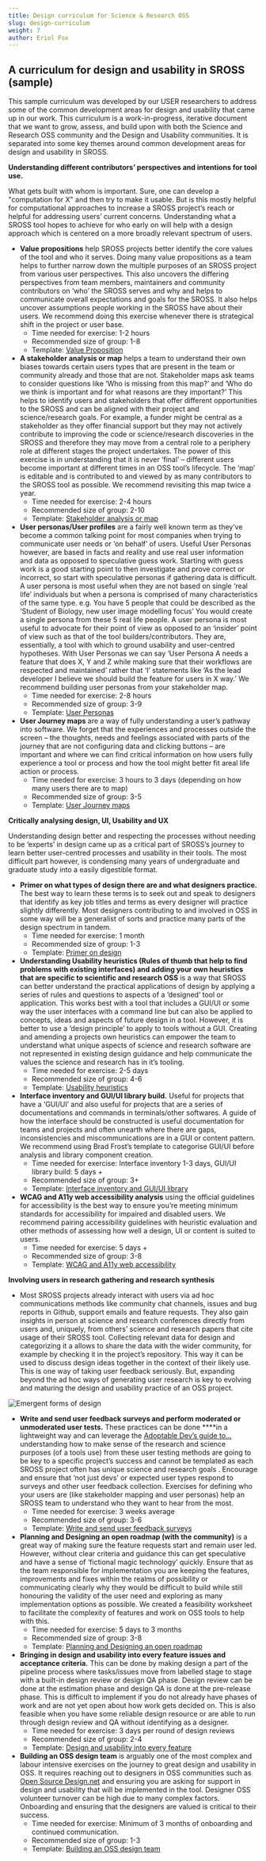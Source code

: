 ```yaml
---
title: Design curriculum for Science & Research OSS
slug: design-curriculum
weight: 7
author: Eriol Fox
---
```

## A curriculum for design and usability in SROSS (sample)

This sample curriculum was developed by our USER researchers to address some of the common development areas for design and usability that came up in our work. This curriculum is a work-in-progress, iterative document that we want to grow, assess, and build upon with both the Science and Research OSS community and the Design and Usability communities. It is separated into some key themes around common development areas for design and usability in SROSS.

**Understanding different contributors’ perspectives and intentions for tool use.**

What gets built with whom is important. Sure, one can develop a "computation for X" and then try to make it usable. But is this mostly helpful for computational approaches to increase a SROSS project’s reach or helpful for addressing users’ current concerns. Understanding what a SROSS tool hopes to achieve for who early on will help with a design approach which is centered on a more broadly relevant spectrum of users.

- **Value propositions** help SROSS projects better identify the core values of the tool and who it serves. Doing many value propositions as a team helps to further narrow down the multiple purposes of an SROSS project from various user perspectives. This also uncovers the differing perspectives from team members, maintainers and community contributors on ‘who’ the SROSS serves and why and helps to communicate overall expectations and goals for the SROSS. It also helps uncover assumptions people working in the SROSS have about their users. We recommend doing this exercise whenever there is strategical shift in the project or user base.
    - Time needed for exercise: 1-2 hours
    - Recommended size of group: 1-8
    - Template: [Value Proposition](https://miro.com/app/board/uXjVM2k3my8=/?moveToWidget=3458764559216889508&cot=14)
- **A stakeholder analysis or map** helps a team to understand their own biases towards certain users types that are present in the team or community already and those that are not. Stakeholder maps ask teams to consider questions like ‘Who is missing from this map?’ and ‘Who do we think is important and for what reasons are they important?’ This helps to identify users and stakeholders that offer different opportunities to the SROSS and can be aligned with their project and science/research goals. For example, a funder might be central as a stakeholder as they offer financial support but they may not actively contribute to improving the code or science/research discoveries in the SROSS and therefore they may move from a central role to a periphery role at different stages the project undertakes. The power of this exercise is in understanding that it is never ‘final’ –  different users become important at different times in an OSS tool’s lifecycle. The ‘map’ is editable and is contributed to and viewed by as many contributors to the SROSS tool as possible. We recommend revisiting this map twice a year.
    - Time needed for exercise: 2-4 hours
    - Recommended size of group: 2-10
    - Template: [Stakeholder analysis or map](https://miro.com/app/board/uXjVM2k3my8=/?moveToWidget=3458764559216889553&cot=14)
- **User personas/User profiles** are a fairly well known term as they’ve become a common talking point for most companies when trying to communicate user needs or ‘on behalf’ of users. Useful User Personas however, are based in facts and reality and use real user information and data as opposed to speculative guess work. Starting with guess work is a good starting point to then investigate and prove correct or incorrect, so start with speculative personas if gathering data is difficult. A user persona is most useful when they are not based on single ‘real life’ individuals but when a persona is comprised of many characteristics of the same type. e.g. You have 5 people that could be described as the ‘Student of Biology, new user image modelling focus’ You would create a single persona from these 5 real life people. A user persona is most useful to advocate for their point of view as opposed to an ‘insider’ point of view such as that of the tool builders/contributors. They are, essentially, a tool with which to ground usability and user-centred hypotheses. With User Personas we can say ‘User Persona A needs a feature that does X, Y and Z while making sure that their workflows are respected and maintained’ rather that ‘I’ statements like ‘As the lead developer I believe we should build the feature for users in X way.’ We recommend building user personas from your stakeholder map.
    - Time needed for exercise: 2-8 hours
    - Recommended size of group: 3-9
    - Template: [User Personas](https://miro.com/app/board/uXjVM2k3my8=/?moveToWidget=3458764559216889595&cot=14)
- **User Journey maps** are a way of fully understanding a user’s pathway into software. We forget that the experiences and processes outside the screen – the thoughts, needs and feelings associated with parts of the journey that are not configuring data and clicking buttons – are important and where we can find critical information on how users fully experience a tool or process and how the tool might better fit areal life action or process.
    - Time needed for exercise: 3 hours to 3 days (depending on how many users there are to map)
    - Recommended size of group: 3-5
    - Template: [User Journey maps](https://miro.com/app/board/uXjVM2k3my8=/?moveToWidget=3458764559314033087&cot=14)

**Critically analysing design, UI, Usability and UX**

Understanding design better and respecting the processes without needing to be ‘experts’ in design came up as a critical part of SROSS’s journey to learn better user-centred processes and usability in their tools. The most difficult part however, is condensing many years of undergraduate and graduate study into a easily digestible format.

- **Primer on what types of design there are and what designers practice.** The best way to learn these terms is to seek out and speak to designers that identify as key job titles and terms as every designer will practice slightly differently. Most designers contributing to and involved in OSS in some way will be a generalist of sorts and practice many parts of the design spectrum in tandem.
    - Time needed for exercise: 1 month
    - Recommended size of group: 1-3
    - Template: [Primer on design](https://miro.com/app/board/uXjVM2k3my8=/?moveToWidget=3458764559304638612&cot=14)
- **Understanding Usability heuristics (Rules of thumb that help to find problems with existing interfaces) and adding your own heuristics that are specific to scientific and research OSS** is a way that SROSS can better understand the practical applications of design by applying a series of rules and questions to aspects of a ‘designed’ tool or application. This works best with a tool that includes a GUI/UI or some way the user interfaces with a command line but can also be applied to concepts, ideas and aspects of future design in a tool. However, it is better to use a ‘design principle’ to apply to tools without a GUI. Creating and amending a projects own heuristics can empower the team to understand what unique aspects of science and research software are not represented in existing design guidance and help communicate the values the science and research has in it’s tooling.
    - Time needed for exercise: 2-5 days
    - Recommended size of group: 4-6
    - Template: [Usability heuristics](https://miro.com/app/board/uXjVM2k3my8=/?moveToWidget=3458764559305132753&cot=14)
- **Interface inventory and GUI/UI library build.** Useful for projects that have a ‘GUI/UI’ and also useful for projects that are a series of documentations and commands in terminals/other softwares. A guide of how the interface should be constructed is useful documentation for teams and projects and often unearth where there are gaps, inconsistencies and miscommunications are in a GUI or content pattern. We recommend using Brad Frost’s template to categorise GUI/UI before analysis and library component creation.
    - Time needed for exercise: Interface inventory 1-3 days, GUI/UI library build: 5 days +
    - Recommended size of group: 3+
    - Template: [Interface inventory and GUI/UI library](https://miro.com/app/board/uXjVM2k3my8=/?moveToWidget=3458764559312695913&cot=14)
- **WCAG and A11y web accessibility analysis** using the official guidelines for accessibility is the best way to ensure you’re meeting minimum standards for accessibility for impaired and disabled users. We recommend pairing accessibility guidelines with heuristic evaluation and other methods of assessing how well a design, UI or content is suited to users.
    - Time needed for exercise: 5 days +
    - Recommended size of group: 3-8
    - Template: [WCAG and A11y web accessibility](https://miro.com/app/board/uXjVM2k3my8=/?moveToWidget=3458764559312979961&cot=14)

**Involving users in research gathering and research synthesis**

- Most SROSS projects already interact with users via ad hoc communications methods like community chat channels, issues and bug reports in Github, support emails and feature requests. They also gain insights in person at science and research conferences directly from users and, uniquely, from others’ science and research papers that cite usage of their SROSS tool. Collecting relevant data for design and categorizing it a allows to share the data with the wider community, for example by checking it in the project’s repository. This way it can be used to discuss design ideas together in the context of their likely use. This is one way of taking user feedback seriously. But, expanding beyond the ad hoc ways of generating user research is key to evolving and maturing the design and usability practice of an OSS project.

![Emergent forms of design](https://raw.githubusercontent.com/simplysecure/user_project_website/main/static/images/emergent-forms-of-design-sma.jpg)

- **Write and send user feedback surveys and perform moderated or unmoderated user tests.** These practices can be done ****in a lightweight way and can leverage the [Adoptable Dev’s guide to…](https://simplysecure.github.io/devs-guide-to/a-dev-guide-to-usertesting/) understanding how to make sense of the research and science purposes (of a tools use) from these user testing methods are going to be key to a specific project’s success and cannot be templated as each SROSS project often has unique science and research goals . Encourage and ensure that ‘not just devs’ or expected user types respond to surveys and other user feedback collection. Exercises for defining who your users are (like stakeholder mapping and user personas) help an SROSS team to understand who they want to hear from the most.
    - Time needed for exercise: 3 weeks average
    - Recommended size of group: 3-6
    - Template: [Write and send user feedback surveys](https://miro.com/app/board/uXjVM2k3my8=/?moveToWidget=3458764559313400343&cot=14)
- **Planning and Designing an open roadmap (with the community)** is a great way of making sure the feature requests start and remain user led. However, without clear criteria and guidance this can get speculative and have a sense of ‘fictional magic technology’ quickly. Ensure that as the team responsible for implementation you are keeping the features, improvements and fixes within the realms of possibility or communicating clearly why they would be difficult to build while still honouring the validity of the user need and exploring as many implementation options as possible. We created a feasibility worksheet to facilitate the complexity of features and work on OSS tools to help with this.
    - Time needed for exercise: 5 days to 3 months
    - Recommended size of group: 3-8
    - Template: [Planning and Designing an open roadmap](https://miro.com/app/board/uXjVM2k3my8=/?moveToWidget=3458764559313472268&cot=14)
- **Bringing in design and usability into every feature issues and acceptance criteria.** This can be done by making design a part of the pipeline process where tasks/issues move from labelled stage to stage with a built-in design review or design QA phase. Design review can be done at the estimation phase and design QA is done at the pre-release phase. This is difficult to implement if you do not already have phases of work and are not yet open about how work gets decided on. This is also feasible when you have some reliable design resource or are able to run through design review and QA without identifying as a designer.
  - Time needed for exercise: 3 days per round of design reviews
  - Recommended size of group: 2-4
  - Template: [Design and usability into every feature](https://miro.com/app/board/uXjVM2k3my8=/?moveToWidget=3458764559313472664&cot=14)
- **Building an OSS design team** is arguably one of the most complex and labour intensive exercises on the journey to great design and usability in OSS. It requires reaching out to designers in OSS communities such as [Open Source Design.net](https://opensourcedesign.net/) and ensuring you are asking for support in design and usability that will be implemented in the tool. Designer OSS volunteer turnover can be high due to many complex factors. Onboarding and ensuring that the designers are valued is critical to their success.
  - Time needed for exercise: Minimum of 3 months of onboarding and continued communication.
  - Recommended size of group: 1-3
  - Template: [Building an OSS design team](https://miro.com/app/board/uXjVM2k3my8=/?moveToWidget=3458764559313472784&cot=14)
